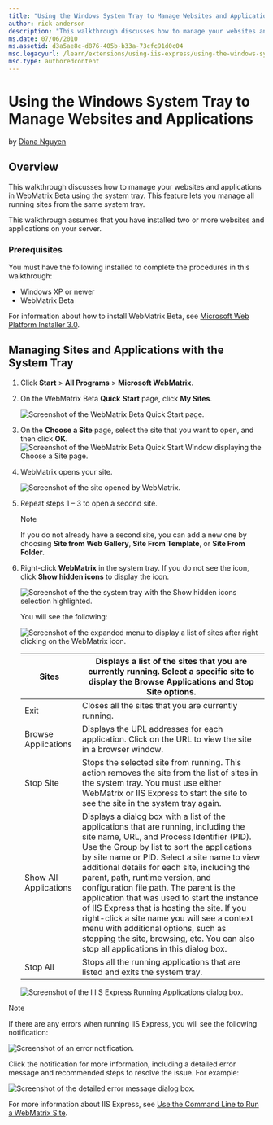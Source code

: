 ```yaml
---
title: "Using the Windows System Tray to Manage Websites and Applications"
author: rick-anderson
description: "This walkthrough discusses how to manage your websites and applications in WebMatrix Beta using the system tray. This feature lets you manage all running sit..."
ms.date: 07/06/2010
ms.assetid: d3a5ae8c-d876-405b-b33a-73cfc91d0c04
msc.legacyurl: /learn/extensions/using-iis-express/using-the-windows-system-tray-to-manage-websites-and-applications
msc.type: authoredcontent
---
```

# Using the Windows System Tray to Manage Websites and Applications

by [Diana Nguyen](https://twitter.com/dianaaanguyen)

## Overview

This walkthrough discusses how to manage your websites and applications in WebMatrix Beta using the system tray. This feature lets you manage all running sites from the same system tray.

This walkthrough assumes that you have installed two or more websites and applications on your server.

### Prerequisites

You must have the following installed to complete the procedures in this walkthrough:

- Windows XP or newer
- WebMatrix Beta

For information about how to install WebMatrix Beta, see [Microsoft Web Platform Installer 3.0](https://go.microsoft.com/fwlink/?LinkID=145510).

## Managing Sites and Applications with the System Tray

1. Click **Start** > **All Programs** > **Microsoft WebMatrix**.
2. On the WebMatrix Beta **Quick** **Start** page, click **My Sites**.

    ![Screenshot of the WebMatrix Beta Quick Start page.](using-the-windows-system-tray-to-manage-websites-and-applications/_static/image1.png)

3. On the **Choose a Site** page, select the site that you want to open, and then click **OK**.  
    ![Screenshot of the WebMatrix Beta Quick Start Window displaying the Choose a Site page.](using-the-windows-system-tray-to-manage-websites-and-applications/_static/image5.png)
4. WebMatrix opens your site.

    ![Screenshot of the site opened by WebMatrix.](using-the-windows-system-tray-to-manage-websites-and-applications/_static/image7.png)

5. Repeat steps 1 – 3 to open a second site.

    > [!NOTE]
    > If you do not already have a second site, you can add a new one by choosing **Site from Web Gallery**, **Site From Template**, or **Site From Folder**.

6. Right-click **WebMatrix** in the system tray. If you do not see the icon, click **Show hidden icons** to display the icon.

    ![Screenshot of the the system tray with the Show hidden icons selection highlighted.](using-the-windows-system-tray-to-manage-websites-and-applications/_static/image11.png)

    You will see the following:  

    ![Screenshot of the expanded menu to display a list of sites after right clicking on the WebMatrix icon.](using-the-windows-system-tray-to-manage-websites-and-applications/_static/image13.png)

    | Sites | Displays a list of the sites that you are currently running. Select a specific site to display the **Browse Applications** and **Stop Site** options.|
    | --- | --- |
    | Exit | Closes all the sites that you are currently running. |
    | Browse Applications | Displays the URL addresses for each application. Click on the URL to view the site in a browser window. |
    | Stop Site | Stops the selected site from running. This action removes the site from the list of sites in the system tray. You must use either WebMatrix or IIS Express to start the site to see the site in the system tray again. |
    | Show All Applications | Displays a dialog box with a list of the applications that are running, including the site name, URL, and Process Identifier (PID). Use the Group by list to sort the applications by site name or PID. Select a site name to view additional details for each site, including the parent, path, runtime version, and configuration file path. The parent is the application that was used to start the instance of IIS Express that is hosting the site. If you right-click a site name you will see a context menu with additional options, such as stopping the site, browsing, etc. You can also stop all applications in this dialog box. |
    | Stop All | Stops all the running applications that are listed and exits the system tray. |

    ![Screenshot of the I I S Express Running Applications dialog box.](using-the-windows-system-tray-to-manage-websites-and-applications/_static/image15.png)

> [!NOTE]
> If there are any errors when running IIS Express, you will see the following notification:

![Screenshot of an error notification.](using-the-windows-system-tray-to-manage-websites-and-applications/_static/image17.png)

Click the notification for more information, including a detailed error message and recommended steps to resolve the issue. For example:

![Screenshot of the detailed error message dialog box.](using-the-windows-system-tray-to-manage-websites-and-applications/_static/image19.png)

For more information about IIS Express, see [Use the Command Line to Run a WebMatrix Site](https://go.microsoft.com/fwlink/?LinkId=195514).
